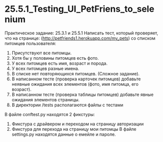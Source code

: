 # 25.5.1_Testing_UI_PetFriens_to_selenium

Практическое задание: 25.3.1 и 25.5.1 Написать тест, который проверяет, что на странице: (http://petfriends1.herokuapp.com/my_pets) со списком питомцев пользователя:

1. Присутствуют все питомцы.
2. Хотя бы у половины питомцев есть фото.
3. У всех питомцев есть имя, возраст и порода.
4. У всех питомцев разные имена.
5. В списке нет повторяющихся питомцев. (Сложное задание).
6. В написанном тесте (проверка карточек питомцев) добавьте неявные ожидания всех элементов (фото, имя питомца, его возраст).
7. В написанном тесте (проверка таблицы питомцев) добавьте явные ожидания элементов страницы.
8. В директории /tests располагаются файлы с тестами

В файле conftest.py находятся 2 фикстуры:

  1. Фикстура с драйвером и переходом на страницу авторизации
  2. Фикстура для перехода на страницу мои питомцы
В файле settings.py находятся данные о емейле и пароле.
